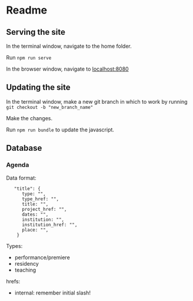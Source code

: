 # Readme

## Serving the site

In the terminal window, navigate to the home folder.

Run `npm run serve`

In the browser window, navigate to [localhost:8080](http://localhost:8080/en)

## Updating the site

In the terminal window, make a new git branch in which to work by running `git checkout -b "new_branch_name"`

Make the changes.

Run `npm run bundle` to update the javascript.

## Database

### Agenda

Data format:

```
   "title": {
      type: "",
      type_href: "",
      title: "",
      project_href: "",
      dates: "",
      institution: "",
      institution_href: "",
      place: "",
    }
```

Types:

- performance/premiere
- residency
- teaching

hrefs:

- internal: remember initial slash!
